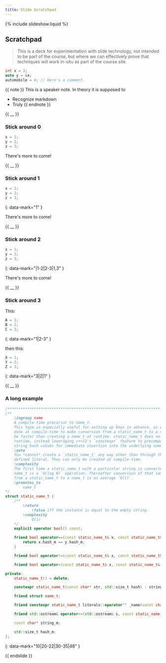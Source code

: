 ```yaml
---
title: Slide Scratchpad
---
```


{% include slideshow.liquid %}

## Scratchpad

> This is a deck for experimentation with slide technology, not intended to be
> part of the course, but where we can effectively prove that techniques will
> work in-situ as part of the course site.

```c++
int x = 3;
auto y = &x;
automobile = 4; // Here's a comment.
```

{{ note }}
This is a speaker note.  In theory it is supposed to

- Recognize markdown
- Truly
{{ endnote }}

{{ __ }}

### Stick around 0

```c++
x = 1;
y = 2;
z = 3;
```

There's more to come!

{{ __ }}

### Stick around 1

```c++
x = 1;
y = 2;
z = 3;
```
{: data-mark="1" }

There's more to come!

{{ __ }}

### Stick around 2

```c++
x = 1;
y = 2;
z = 3;
```
{: data-mark="|1-2|2-3|1,3" }

There's more to come!

{{ __ }}

### Stick around 3

This:

```c++
A = 1;
B = 2;
C = 3;
```
{: data-mark="1|2-3" }

then this:

```c++
X = 1;
Y = 2;
Z = 3;
```
{: data-mark="3|2|1" }

{{ __ }}

### A long example

```c++
/**************************************************************************************************/
/**
    \ingroup name
    A compile-time precursor to name_t.
    This type is especially useful for setting up keys in advance, as work is
    done at compile-time to make conversion from a static_name_t to a name_t to
    be faster than creating a name_t at runtime. static_name_t does no work at
    runtime, instead leveraging c++11's `constexpr` feature to precompute token
    string hash values for immediate insertion into the underlying name table.
    \note
    You *cannot* create a `static_name_t` any way other than through the user
    defined literal. They can only be created at compile-time.
    \complexity
    The first time a static_name_t with a particular string is converted to a
    name_t is a `O(log N)` operation. Thereafter conversion of that same literal
    from a static_name_t to a name_t is on average `O(1)`.
    \promotes_to
        name_t
*/
struct static_name_t {
    /**
        \return
            \false iff the instance is equal to the empty string.
        \complexity
            O(1)
    */
    explicit operator bool() const;

    friend bool operator==(const static_name_t& x, const static_name_t& y) {
        return x.hash_m == y.hash_m;
    }

    friend bool operator!=(const static_name_t& x, const static_name_t& y) { return !(x == y); }

    friend bool operator<(const static_name_t& x, const static_name_t& y);

private:
    static_name_t() = delete;

    constexpr static_name_t(const char* str, std::size_t hash) : string_m(str), hash_m(hash) {}

    friend struct name_t;

    friend constexpr static_name_t literals::operator"" _name(const char* str, std::size_t n);

    friend std::ostream& operator<<(std::ostream& s, const static_name_t& name);

    const char* string_m;

    std::size_t hash_m;
};
```
{: data-mark="10|20-22|30-35|48" }

{{ endslide }}
